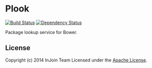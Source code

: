 # Plook
[![Build Status](http://img.shields.io/travis/injoin/plook.svg?branch=master&style=flat)](https://travis-ci.org/injoin/plook)
[![Dependency Status](http://img.shields.io/david/injoin/plook.svg?style=flat)](https://david-dm.org/injoin/plook)

Package lookup service for Bower.

## License
Copyright (c) 2014 InJoin Team Licensed under the [Apache License](LICENSE).